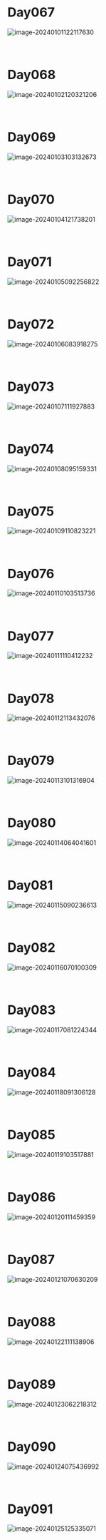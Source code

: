 # Day067

![image-20240101122117630](./assets/image-20240101122117630.png)

&nbsp;

# Day068

![image-20240102120321206](./assets/image-20240102120321206.png)

&nbsp;

# Day069

![image-20240103103132673](./assets/image-20240103103132673.png)

&nbsp;

# Day070

![image-20240104121738201](./assets/image-20240104121738201.png)

&nbsp;

# Day071

![image-20240105092256822](./assets/image-20240105092256822.png)

&nbsp;

# Day072

![image-20240106083918275](./assets/image-20240106083918275.png)

&nbsp;

# Day073

![image-20240107111927883](./assets/image-20240107111927883.png)

&nbsp;

# Day074

![image-20240108095159331](./assets/image-20240108095159331.png)

&nbsp;

# Day075

![image-20240109110823221](./assets/image-20240109110823221.png)

&nbsp;

# Day076

![image-20240110103513736](./assets/image-20240110103513736.png)

&nbsp;

# Day077

![image-20240111110412232](./assets/image-20240111110412232.png)

&nbsp;

# Day078

![image-20240112113432076](./assets/image-20240112113432076.png)

&nbsp;

# Day079

![image-20240113101316904](./assets/image-20240113101316904.png)

&nbsp;

# Day080

![image-20240114064041601](./assets/image-20240114064041601.png)

&nbsp;

# Day081

![image-20240115090236613](./assets/image-20240115090236613.png)

&nbsp;

# Day082

![image-20240116070100309](./assets/image-20240116070100309.png)

&nbsp;

# Day083

![image-20240117081224344](./assets/image-20240117081224344.png)

&nbsp;

# Day084

![image-20240118091306128](./assets/image-20240118091306128.png)

&nbsp;

# Day085

![image-20240119103517881](./assets/image-20240119103517881.png)

&nbsp;

# Day086

![image-20240120111459359](./assets/image-20240120111459359.png)

&nbsp;

# Day087

![image-20240121070630209](./assets/image-20240121070630209.png)

&nbsp;

# Day088

![image-20240122111138906](./assets/image-20240122111138906.png)

&nbsp;

# Day089

![image-20240123062218312](./assets/image-20240123062218312.png)

&nbsp;

# Day090

![image-20240124075436992](./assets/image-20240124075436992.png)

&nbsp;

# Day091

![image-20240125125335071](./assets/image-20240125125335071.png)